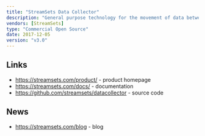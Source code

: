 ```yaml
---
title: "StreamSets Data Collector"
description: "General purpose technology for the movement of data between systems, including the ingestion of batch and streaming data into an analytical platform.  Pipelines are configured in a graphical user interface, and consist of a single origin, one or more processor stages and then one or more destinations, with support for a wide range of source/destination technologies and processor transformations.  Supports a wide range of data formats, executors (tasks that can be triggered based on events from pipelines, e.g. to send e-mails or run a shell script), handling of erroroneous records, support for CDC CRUD records, previewing of data within the editor UI, real-time reporting and alerting on a range of execution and data quality metrics, and the ability to dynamically handle changes to schemas and the semantic meaning of data.  Can run in standalone mode (as a single process, with the option to run single or multi-threaded) or as a Spark Straming or MapReduce job on a cluster.  Java based, Open Source under the Apache 2.0 licence, hosted on GitHub, with development led by StreamSets who also provide commercial support and a Dataflow Performance Manager commercial add on for for managing dataflow operations.  Started in October 2014, with a v1.0 release in September 2015."
vendors: [StreamSets]
type: "Commercial Open Source"
date: 2017-12-05
version: "v3.0"
---
```

## Links

* <https://streamsets.com/product/> - product homepage
* <https://streamsets.com/docs/> - documentation
* <https://github.com/streamsets/datacollector> - source code

## News

* <https://streamsets.com/blog> - blog